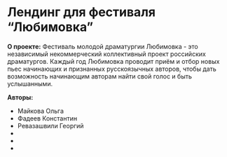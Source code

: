 # Лендинг для фестиваля “Любимовка”
**О проекте:** Фестиваль молодой драматургии Любимовка - это независимый некоммерческий коллективный проект российских драматургов.
Каждый год Любимовка проводит приём и отбор новых пьес начинающих и признанных русскоязычных авторов, чтобы дать возможность начинающим авторам  найти свой голос и быть услышанными.

**Авторы:**
- Майкова Ольга
- Фадеев Константин
- Ревазашвили Георгий
- 
- 
- 
